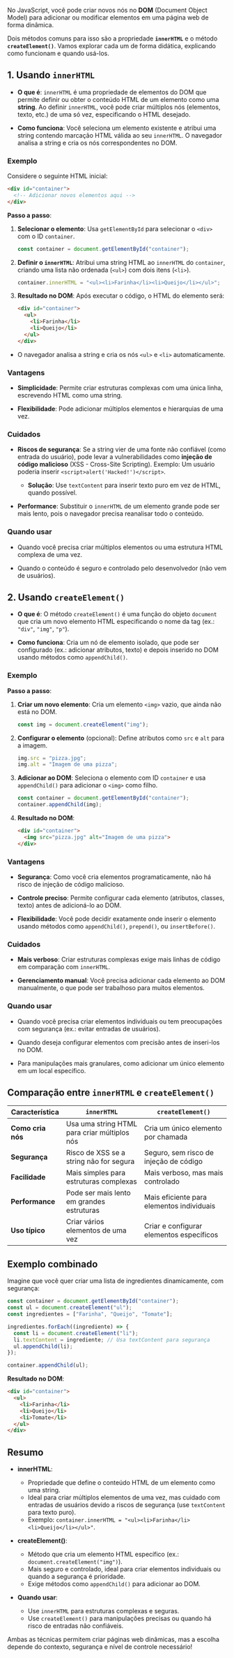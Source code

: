 No JavaScript, você pode criar novos nós no **DOM** (Document Object Model) para adicionar ou modificar elementos em uma página web de forma dinâmica. 

Dois métodos comuns para isso são a propriedade **`innerHTML`** e o método **`createElement()`**. Vamos explorar cada um de forma didática, explicando como funcionam e quando usá-los.

## 1. Usando `innerHTML`

- **O que é**: `innerHTML` é uma propriedade de elementos do DOM que permite definir ou obter o conteúdo HTML de um elemento como uma **string**. Ao definir `innerHTML`, você pode criar múltiplos nós (elementos, texto, etc.) de uma só vez, especificando o HTML desejado.

- **Como funciona**: Você seleciona um elemento existente e atribui uma string contendo marcação HTML válida ao seu `innerHTML`. O navegador analisa a string e cria os nós correspondentes no DOM.

### Exemplo
Considere o seguinte HTML inicial:
```html
<div id="container">
  <!-- Adicionar novos elementos aqui -->
</div>
```

**Passo a passo**:
1. **Selecionar o elemento**: Usa `getElementById` para selecionar o `<div>` com o ID `container`.
   ```javascript
   const container = document.getElementById("container");
   ```

2. **Definir o `innerHTML`**: Atribui uma string HTML ao `innerHTML` do `container`, criando uma lista não ordenada (`<ul>`) com dois itens (`<li>`).
   ```javascript
   container.innerHTML = "<ul><li>Farinha</li><li>Queijo</li></ul>";
   ```

3. **Resultado no DOM**: Após executar o código, o HTML do elemento será:
   ```html
   <div id="container">
     <ul>
       <li>Farinha</li>
       <li>Queijo</li>
     </ul>
   </div>
   ```

- O navegador analisa a string e cria os nós `<ul>` e `<li>` automaticamente.

### Vantagens
- **Simplicidade**: Permite criar estruturas complexas com uma única linha, escrevendo HTML como uma string.
  
- **Flexibilidade**: Pode adicionar múltiplos elementos e hierarquias de uma vez.

### Cuidados
- **Riscos de segurança**: Se a string vier de uma fonte não confiável (como entrada do usuário), pode levar a vulnerabilidades como **injeção de código malicioso** (XSS - Cross-Site Scripting). Exemplo: Um usuário poderia inserir `<script>alert('Hacked!')</script>`.

  - **Solução**: Use `textContent` para inserir texto puro em vez de HTML, quando possível.

- **Performance**: Substituir o `innerHTML` de um elemento grande pode ser mais lento, pois o navegador precisa reanalisar todo o conteúdo.

### Quando usar
- Quando você precisa criar múltiplos elementos ou uma estrutura HTML complexa de uma vez.

- Quando o conteúdo é seguro e controlado pelo desenvolvedor (não vem de usuários).

## 2. Usando `createElement()`

- **O que é**: O método `createElement()` é uma função do objeto `document` que cria um novo elemento HTML especificando o nome da tag (ex.: `"div"`, `"img"`, `"p"`).

- **Como funciona**: Cria um nó de elemento isolado, que pode ser configurado (ex.: adicionar atributos, texto) e depois inserido no DOM usando métodos como `appendChild()`.

### Exemplo
**Passo a passo**:
1. **Criar um novo elemento**: Cria um elemento `<img>` vazio, que ainda não está no DOM.
   ```javascript
   const img = document.createElement("img");
   ```

2. **Configurar o elemento** (opcional): Define atributos como `src` e `alt` para a imagem.
   ```javascript
   img.src = "pizza.jpg";
   img.alt = "Imagem de uma pizza";
   ```

3. **Adicionar ao DOM**: Seleciona o elemento com ID `container` e usa `appendChild()` para adicionar o `<img>` como filho.
   ```javascript
   const container = document.getElementById("container");
   container.appendChild(img);
   ```

4. **Resultado no DOM**:
   ```html
   <div id="container">
     <img src="pizza.jpg" alt="Imagem de uma pizza">
   </div>
   ```

### Vantagens
- **Segurança**: Como você cria elementos programaticamente, não há risco de injeção de código malicioso.
  
- **Controle preciso**: Permite configurar cada elemento (atributos, classes, texto) antes de adicioná-lo ao DOM.
  
- **Flexibilidade**: Você pode decidir exatamente onde inserir o elemento usando métodos como `appendChild()`, `prepend()`, ou `insertBefore()`.

### Cuidados
- **Mais verboso**: Criar estruturas complexas exige mais linhas de código em comparação com `innerHTML`.
  
- **Gerenciamento manual**: Você precisa adicionar cada elemento ao DOM manualmente, o que pode ser trabalhoso para muitos elementos.

### Quando usar
- Quando você precisa criar elementos individuais ou tem preocupações com segurança (ex.: evitar entradas de usuários).
  
- Quando deseja configurar elementos com precisão antes de inseri-los no DOM.
  
- Para manipulações mais granulares, como adicionar um único elemento em um local específico.

## Comparação entre `innerHTML` e `createElement()`
| Característica       | `innerHTML`                              | `createElement()`                        |
|----------------------|------------------------------------------|------------------------------------------|
| **Como cria nós**    | Usa uma string HTML para criar múltiplos nós | Cria um único elemento por chamada       |
| **Segurança**        | Risco de XSS se a string não for segura  | Seguro, sem risco de injeção de código   |
| **Facilidade**        | Mais simples para estruturas complexas    | Mais verboso, mas mais controlado        |
| **Performance**       | Pode ser mais lento em grandes estruturas | Mais eficiente para elementos individuais |
| **Uso típico**       | Criar vários elementos de uma vez         | Criar e configurar elementos específicos |

## Exemplo combinado

Imagine que você quer criar uma lista de ingredientes dinamicamente, com segurança:

```javascript
const container = document.getElementById("container");
const ul = document.createElement("ul");
const ingredientes = ["Farinha", "Queijo", "Tomate"];

ingredientes.forEach((ingrediente) => {
  const li = document.createElement("li");
  li.textContent = ingrediente; // Usa textContent para segurança
  ul.appendChild(li);
});

container.appendChild(ul);
```

**Resultado no DOM**:
```html
<div id="container">
  <ul>
    <li>Farinha</li>
    <li>Queijo</li>
    <li>Tomate</li>
  </ul>
</div>
```

## Resumo

- **innerHTML**:
  - Propriedade que define o conteúdo HTML de um elemento como uma string.
  - Ideal para criar múltiplos elementos de uma vez, mas cuidado com entradas de usuários devido a riscos de segurança (use `textContent` para texto puro).
  - Exemplo: `container.innerHTML = "<ul><li>Farinha</li><li>Queijo</li></ul>"`.
  
- **createElement()**:
  - Método que cria um elemento HTML específico (ex.: `document.createElement("img")`).
  - Mais seguro e controlado, ideal para criar elementos individuais ou quando a segurança é prioridade.
  - Exige métodos como `appendChild()` para adicionar ao DOM.

- **Quando usar**:
  - Use `innerHTML` para estruturas complexas e seguras.
  - Use `createElement()` para manipulações precisas ou quando há risco de entradas não confiáveis.

Ambas as técnicas permitem criar páginas web dinâmicas, mas a escolha depende do contexto, segurança e nível de controle necessário!